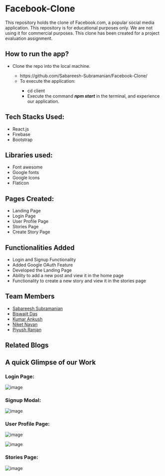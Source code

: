 # Facebook-Clone
This repository holds the clone of Facebook.com, a popular social media application. This repository is for educational purposes only. We are not using it for commercial purposes. This clone has been created for a project evaluation assignment.

## How to run the app?
<ul>
  <li>Clone the repo into the local machine.</li>
  <ul>
    <li>https://github.com/Sabareesh-Subramanian/Facebook-Clone/</li>
    <li>To execute the application:</li>
    <ul>
      <li>cd client</li>
      <li>Execute the command <b><i>npm start</i></b> in the terminal, and experience our application.</li>
      </ul>
  </ul>
</ul>

## Tech Stacks Used:
<ul>
  <li>React.js</li>
  <li>Firebase</li>
  <li>Bootstrap</li>
</ul>

## Libraries used:
<ul>
  <li>Font awesome</li>
  <li>Google fonts</li>
  <li>Google Icons</li>
  <li>Flaticon</li>
</ul>

## Pages Created:
<ul>
  <li>Landing Page</li>
  <li>Login Page</li>
  <li>User Profile Page</li>
  <li>Stories Page</li>
  <li>Create Story Page</li>
</ul>

## Functionalities Added
<ul>
  <li>Login and Signup Functionality</li>
  <li>Added Google OAuth Feature</li>
  <li>Developed the Landing Page</li>
  <li>Ability to add a new post and view it in the home page</li>
  <li>Functionality to create a new story and view it in the stories page</li>
</ul>

## Team Members 
<ul>
<li><a href="https://github.com/Sabareesh-Subramanian">Sabareesh Subramanian</a>
<li><a href="https://github.com/biswajitdas-007">Biswajit Das</a>
<li><a href="https://github.com/imankush7">Kumar Ankush</a>
<li><a href="https://github.com/Niket1-1">Niket Nayan</a>
<li><a href="https://github.com/piyush425">Piyush Ranjan</a>
</ul>

## Related Blogs



## A quick Glimpse of our Work

### Login Page:

![image](https://user-images.githubusercontent.com/86410079/141643999-1d16440e-4092-4faf-bc15-d6583bf2b72e.png)

### Signup Modal:

![image](https://user-images.githubusercontent.com/86410079/141644019-d090ab0d-45bb-4b17-9156-a600f17444a7.png)

### User Profile Page:

![image](https://user-images.githubusercontent.com/86410079/141644054-6d3eba38-c4d5-4506-80d2-c0fd22b25553.png)

![image](https://user-images.githubusercontent.com/86410079/141644258-214cf3a1-dc7f-4548-b4ef-7a788d9044d3.png)

### Stories Page:

![image](https://user-images.githubusercontent.com/86410079/141644296-b1ec91c4-0b0d-4a68-8a21-999d554bfb26.png)


